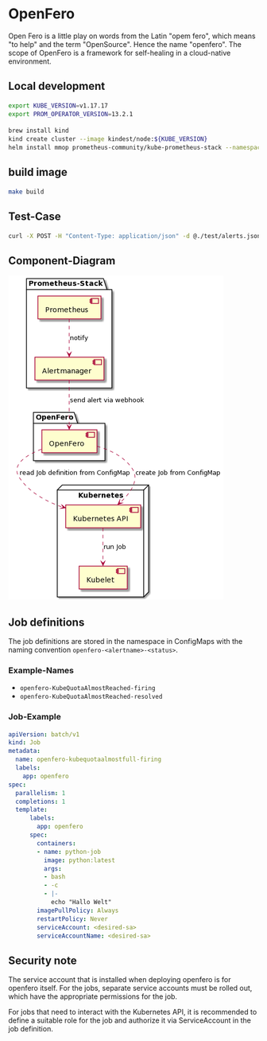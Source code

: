 # OpenFero

Open Fero is a little play on words from the Latin "opem fero", which means "to help" and the term "OpenSource". Hence the name "openfero". The scope of OpenFero is a framework for self-healing in a cloud-native environment.

## Local development

```bash
export KUBE_VERSION=v1.17.17
export PROM_OPERATOR_VERSION=13.2.1

brew install kind
kind create cluster --image kindest/node:${KUBE_VERSION}
helm install mmop prometheus-community/kube-prometheus-stack --namespace default --set kubeTargetVersionOverride="${KUBE_VERSION}" --version=${PROM_OPERATOR_VERSION}
```

## build image

```bash
make build
```

## Test-Case

```bash
curl -X POST -H "Content-Type: application/json" -d @./test/alerts.json http://localhost:8080/alerts
```

## Component-Diagram

[<img src="./docs/component-diagram.png">]()

## Job definitions

The job definitions are stored in the namespace in ConfigMaps with the naming convention `openfero-<alertname>-<status>`.

### Example-Names

* `openfero-KubeQuotaAlmostReached-firing`
* `openfero-KubeQuotaAlmostReached-resolved`

### Job-Example

```yaml
apiVersion: batch/v1
kind: Job
metadata:
  name: openfero-kubequotaalmostfull-firing
  labels:
    app: openfero
spec:
  parallelism: 1
  completions: 1
  template:
      labels:
        app: openfero
      spec:
        containers:
        - name: python-job
          image: python:latest
          args:
          - bash
          - -c
          - |-
            echo "Hallo Welt"
        imagePullPolicy: Always
        restartPolicy: Never
        serviceAccount: <desired-sa>
        serviceAccountName: <desired-sa>
```

## Security note

The service account that is installed when deploying openfero is for openfero itself. For the jobs, separate service accounts must be rolled out, which have the appropriate permissions for the job.

For jobs that need to interact with the Kubernetes API, it is recommended to define a suitable role for the job and authorize it via ServiceAccount in the job definition.
